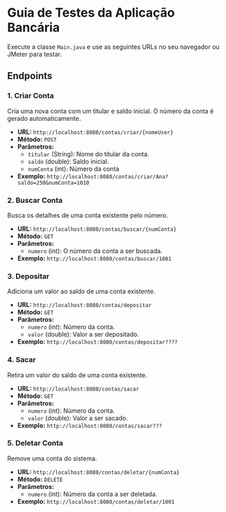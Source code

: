<!-- README.md -->

# Guia de Testes da Aplicação Bancária

Execute a classe `Main.java` e use as seguintes URLs no seu navegador ou JMeter para testar.

## Endpoints

### 1. Criar Conta
Cria uma nova conta com um titular e saldo inicial. O número da conta é gerado automaticamente.

- **URL:** `http://localhost:8080/contas/criar/{nomeUser}`
- **Método:** `POST`
- **Parâmetros:**
    - `titular` (String): Nome do titular da conta.
    - `saldo` (double): Saldo inicial.
    - `numConta` (int): Número da conta
- **Exemplo:** `http://localhost:8080/contas/criar/Ana?saldo=250&numConta=1010`

### 2. Buscar Conta
Busca os detalhes de uma conta existente pelo número.

- **URL:** `http://localhost:8080/contas/buscar/{numConta}`
- **Método:** `GET`
- **Parâmetros:**
    - `numero` (int): O número da conta a ser buscada.
- **Exemplo:** `http://localhost:8080/contas/buscar/1001`

### 3. Depositar
Adiciona um valor ao saldo de uma conta existente.

- **URL:** `http://localhost:8080/contas/depositar`
- **Método:** `GET`
- **Parâmetros:**
    - `numero` (int): Número da conta.
    - `valor` (double): Valor a ser depositado.
- **Exemplo:** `http://localhost:8080/contas/depositar????`

### 4. Sacar
Retira um valor do saldo de uma conta existente.

- **URL:** `http://localhost:8080/contas/sacar`
- **Método:** `GET`
- **Parâmetros:**
    - `numero` (int): Número da conta.
    - `valor` (double): Valor a ser sacado.
- **Exemplo:** `http://localhost:8080/contas/sacar???`

### 5. Deletar Conta
Remove uma conta do sistema.

- **URL:** `http://localhost:8080/contas/deletar/{numConta}`
- **Método:** `DELETE`
- **Parâmetros:**
    - `numero` (int): Número da conta a ser deletada.
- **Exemplo:** `http://localhost:8080/contas/deletar/1001`
